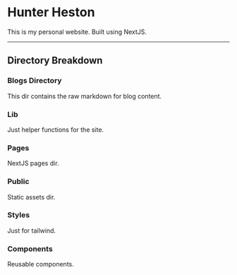 # Hunter Heston

This is my personal website. Built using NextJS.

---

## Directory Breakdown

### Blogs Directory

This dir contains the raw markdown for blog content.

### Lib

Just helper functions for the site.

### Pages

NextJS pages dir.

### Public

Static assets dir.

### Styles

Just for tailwind.

### Components

Reusable components.
